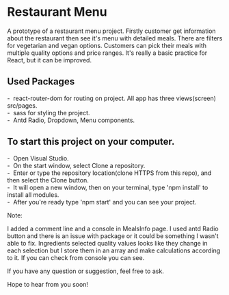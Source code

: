 <h1>Restaurant Menu</h1>

A prototype of a restaurant menu project. Firstly customer get information about the restaurant then see it's menu with detailed meals. There are filters for vegetarian and vegan options. Customers can pick their meals with multiple quality options and price ranges. It's really a basic practice for React, but it can be improved.

<h2>Used Packages</h2>
- &nbsp;react-router-dom for routing on project. All app has three views(screen) src/pages.<br>
- &nbsp;sass for styling the project.<br>
- &nbsp;Antd Radio, Dropdown, Menu components. <br>

<h2>To start this project on your computer. </h2>
- &nbsp;Open Visual Studio.<br>
- &nbsp;On the start window, select Clone a repository.<br>
- &nbsp;Enter or type the repository location(clone HTTPS from this repo), and then select the Clone button.<br>
- &nbsp;It will open a new window, then on your terminal, type 'npm install' to install all modules.<br>
- &nbsp;After you're ready type 'npm start' and you can see your project.


<p>Note: </p>
I added a comment line and a console in MealsInfo page. I used antd Radio button and there is an issue with package or it could be something I wasn't able to fix. Ingredients selected quality values looks like they change in each selection but I store them in an array and make calculations according to it. If you can check from console you can see.

If you have any question or suggestion, feel free to ask.

Hope to hear from you soon!
